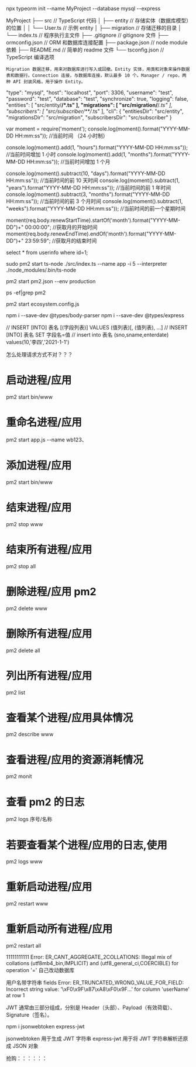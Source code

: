 npx typeorm init --name MyProject --database mysql --express

MyProject
├── src // TypeScript 代码
│ ├── entity // 存储实体（数据库模型）的位置
│ │ └── User.ts // 示例 entity
│ ├── migration // 存储迁移的目录
│ └── index.ts // 程序执行主文件
├── .gitignore // gitignore 文件
├── ormconfig.json // ORM 和数据库连接配置
├── package.json // node module 依赖
├── README.md // 简单的 readme 文件
└── tsconfig.json // TypeScript 编译选项

    Migration 数据迁移，用来对数据库进行写入或回撤。Entity 实体，用类和对象来操作数据表和数据行。Connection 连接，与数据库连接，默认最多 10 个。Manager / repo，两种 API 封装风格，用于操作 Entity。

"type": "mysql",
"host": "localhost",
"port": 3306,
"username": "test",
"password": "test",
"database": "test",
"synchronize": true,
"logging": false,
"entities": [
"src/entity/**/*.ts"
],
"migrations": [
"src/migration/**/*.ts"
],
"subscribers": [
"src/subscriber/**/*.ts"
],
"cli": {
"entitiesDir": "src/entity",
"migrationsDir": "src/migration",
"subscribersDir": "src/subscriber"
}

var moment = require('moment');
console.log(moment().format("YYYY-MM-DD HH:mm:ss")); //当前时间 （24 小时制）

console.log(moment().add(1, "hours").format("YYYY-MM-DD HH:mm:ss")); //当前时间增加 1 小时
console.log(moment().add(1, "months").format("YYYY-MM-DD HH:mm:ss")); //当前时间增加 1 个月

console.log(moment().subtract(10, "days").format("YYYY-MM-DD HH:mm:ss")); //当前时间的前 10 天时间
console.log(moment().subtract(1, "years").format"YYYY-MM-DD HH:mm:ss")); //当前时间的前 1 年时间
console.log(moment().subtract(3, "months").format("YYYY-MM-DD HH:mm:ss")); //当前时间的前 3 个月时间
console.log(moment().subtract(1, "weeks").format("YYYY-MM-DD HH:mm:ss")); //当前时间的前一个星期时间

moment(req.body.renewStartTime).startOf('month').format("YYYY-MM-DD")+" 00:00:00"; //获取月的开始时间
moment(req.body.renewEndTime).endOf('month').format("YYYY-MM-DD")+" 23:59:59"; //获取月的结束时间

select \* from userinfo where id=1;

sudo pm2 start ts-node ./src/index.ts --name app -i 5 --interpreter ./node_modules/.bin/ts-node

pm2 start pm2.json --env production

ps -ef|grep pm2

pm2 start ecosystem.config.js

npm i --save-dev @types/body-parser
npm i --save-dev @types/express



// INSERT [INTO] 表名 [(字段列表)] VALUES (值列表)[, (值列表), ...]
// INSERT [INTO] 表名 SET 字段名=值
// insert into 表名 (sno,sname,enterdate) values(10,'李四','2021-1-1')



怎么处理请求方式不对？？？

# 启动进程/应用

pm2 start bin/www

# 重命名进程/应用

pm2 start app.js --name wb123、

# 添加进程/应用

pm2 start bin/www

# 结束进程/应用

pm2 stop www

# 结束所有进程/应用

pm2 stop all

# 删除进程/应用 pm2

pm2 delete www

# 删除所有进程/应用

pm2 delete all

# 列出所有进程/应用

pm2 list

# 查看某个进程/应用具体情况

pm2 describe www

# 查看进程/应用的资源消耗情况

pm2 monit

# 查看 pm2 的日志

pm2 logs 序号/名称

# 若要查看某个进程/应用的日志,使用

pm2 logs www

# 重新启动进程/应用

pm2 restart www

# 重新启动所有进程/应用

pm2 restart all

11111111111 Error: ER_CANT_AGGREGATE_2COLLATIONS: Illegal mix of collations (utf8mb4_bin,IMPLICIT) and (utf8_general_ci,COERCIBLE) for operation '='
自己改动数据库

用户名带字符串
fields Error: ER_TRUNCATED_WRONG_VALUE_FOR_FIELD: Incorrect string value: '\xF0\x9F\x87\xA8\xF0\x9F...' for column 'userName' at row 1

JWT 通常由三部分组成，分别是 Header（头部）、Payload（有效荷载）、Signature（签名）。

npm i jsonwebtoken express-jwt

jsonwebtoken 用于生成 JWT 字符串
express-jwt 用于将 JWT 字符串解析还原成 JSON 对象





抢购：：：：：：
